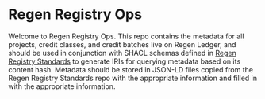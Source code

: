 # Regen Registry Ops

Welcome to Regen Registry Ops. This repo contains the metadata for all
projects, credit classes, and credit batches live on Regen Ledger, and should
be used in conjunction with SHACL schemas defined in [Regen Registry
Standards](https://github.com/regen-network/regen-registry-standards) to
generate IRIs for querying metadata based on its content hash. Metadata should
be stored in JSON-LD files copied from the Regen Registry Standards repo with
the appropriate information and filled in with the appropriate information. 

